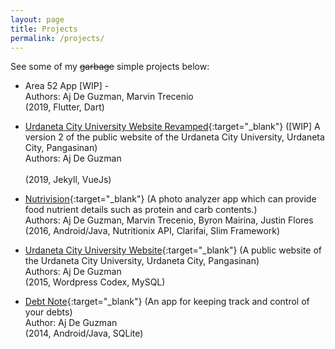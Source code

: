 ```yaml
---
layout: page
title: Projects
permalink: /projects/
---
```


See some of my ~~garbage~~ simple projects below:

- Area 52 App [WIP] - 
<br> Authors: Aj De Guzman, Marvin Trecenio
<br> (2019, Flutter, Dart)

- [Urdaneta City University Website Revamped](https://ajdeguzman.github.com/ucu){:target="_blank"} ([WIP] A version 2 of the public website of the Urdaneta City University, Urdaneta City, Pangasinan)
<br> Authors: Aj De Guzman  
<br> (2019, Jekyll, VueJs)

- [Nutrivision](https://play.google.com/store/apps/details?id=edu.ucuccs.nutrivision){:target="_blank"} (A photo analyzer app which can provide food nutrient details such as protein and carb contents.)
<br> Authors: Aj De Guzman, Marvin Trecenio, Byron Mairina, Justin Flores
<br> (2016, Android/Java, Nutritionix API, Clarifai, Slim Framework)

- [Urdaneta City University Website](https://ucu.edu.ph){:target="_blank"} (A public website of the Urdaneta City University, Urdaneta City, Pangasinan)
<br> Authors: Aj De Guzman
<br> (2015, Wordpress Codex, MySQL)

- [Debt Note](https://play.google.com/store/apps/details?id=com.ajdeguzman.debtnote){:target="_blank"} (An app for keeping track and control of your debts)
<br> Author: Aj De Guzman
<br> (2014, Android/Java, SQLite)



